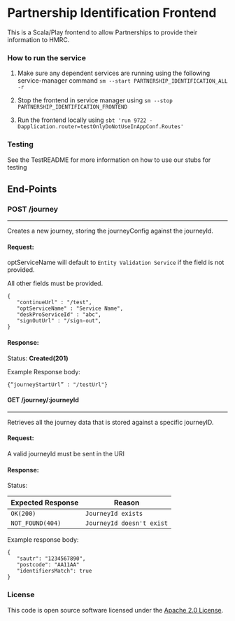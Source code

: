 
# Partnership Identification Frontend

This is a Scala/Play frontend to allow Partnerships to provide their information to HMRC.

### How to run the service

1. Make sure any dependent services are running using the following service-manager command
   `sm --start PARTNERSHIP_IDENTIFICATION_ALL -r`

2. Stop the frontend in service manager using
   `sm --stop PARTNERSHIP_IDENTIFICATION_FRONTEND`

3. Run the frontend locally using
   `sbt 'run 9722 -Dapplication.router=testOnlyDoNotUseInAppConf.Routes'`

### Testing
See the TestREADME for more information on how to use our stubs for testing

## End-Points
### POST /journey

---
Creates a new journey, storing the journeyConfig against the journeyId.
#### Request:
optServiceName will default to `Entity Validation Service` if the field is not provided.

All other fields must be provided.

```
{
   "continueUrl" : "/test",
   "optServiceName" : "Service Name",
   "deskProServiceId" : "abc",
   "signOutUrl" : "/sign-out",
}
```

#### Response:
Status: **Created(201)**

Example Response body:

```
{“journeyStartUrl” : "/testUrl"}
```

#### GET /journey/:journeyId

---
Retrieves all the journey data that is stored against a specific journeyID.
#### Request:
A valid journeyId must be sent in the URI

#### Response:
Status:

| Expected Response                       | Reason
|-----------------------------------------|------------------------------
| ```OK(200)```                           |  ```JourneyId exists```
| ```NOT_FOUND(404)```                    | ```JourneyId doesn't exist```

Example response body:
```
{
   "sautr": "1234567890",
   "postcode": "AA11AA"
   "identifiersMatch": true
}
```
   
### License

This code is open source software licensed under the [Apache 2.0 License]("http://www.apache.org/licenses/LICENSE-2.0.html").
